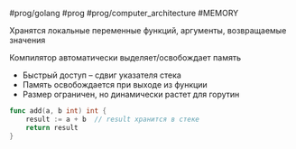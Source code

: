 #prog/golang #prog #prog/computer_architecture #MEMORY

Хранятся локальные переменные функций, аргументы, возвращаемые значения

Компилятор автоматически выделяет/освобождает память

- Быстрый доступ – сдвиг указателя стека
- Память освобождается при выходе из функции
- Размер ограничен, но динамически растет для горутин

```go
func add(a, b int) int {
    result := a + b  // result хранится в стеке
    return result
}
```
